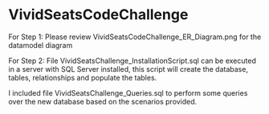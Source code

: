 # VividSeatsCodeChallenge
For Step 1: Please review VividSeatsCodeChallenge_ER_Diagram.png for the datamodel diagram

For Step 2: File VividSeatsChallenge_InstallationScript.sql can be executed in a server with SQL Server installed, this script will create the database, tables, relationships and populate the tables.

I included file VividSeatsChallenge_Queries.sql to perform some queries over the new database based on the scenarios provided.

